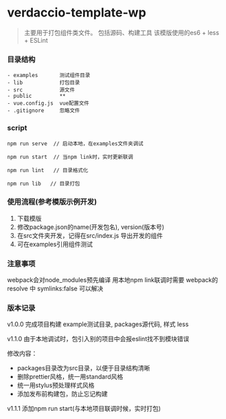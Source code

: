 # verdaccio-template-wp

> 主要用于打包组件类文件。 包括源码、构建工具 
> 该模版使用的es6 + less + ESLint

### 目录结构
```
- examples       测试组件目录
- lib            打包目录
- src            源文件
- public         **
- vue.config.js  vue配置文件
- .gitignore     忽略文件
```

### script
```
npm run serve  // 启动本地，在examples文件夹调试
```
```
npm run start  // 当npm link时，实时更新联调
```
```
npm run lint   // 目录格式化
```
```
npm run lib   // 目录打包
```

### 使用流程(参考模版示例开发)
1. 下载模版
2. 修改package.json的name(开发包名), version(版本号)
3. 在src文件夹开发，记得在src/index.js 导出开发的组件
4. 可在examples引用组件测试

### 注意事项
webpack会对node_modules预先编译
用本地npm link联调时需要 webpack的resolve 中 symlinks:false 可以解决

### 版本记录
v1.0.0 完成项目构建 example测试目录, packages源代码, 样式 less

v1.1.0 由于本地调试时，包引入别的项目中会报eslint找不到模块错误

修改内容：
* packages目录改为src目录，以便于目录结构清晰
* 删除prettier风格，统一用standard风格
* 统一用stylus预处理样式风格
* 添加发布前构建包，防止忘记构建

v1.1.1 添加npm run start(与本地项目联调时候，实时打包)